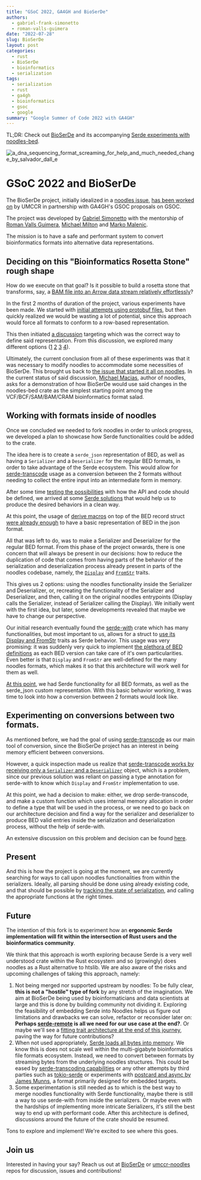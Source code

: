 ```yaml
---
title: "GSoC 2022, GA4GH and BioSerDe"
authors:
  - gabriel-frank-simonetto
  - roman-valls-guimera
date: "2022-07-28"
slug: BioSerDe
layout: post
categories:
  - rust
  - BioSerDe
  - bioinformatics
  - serialization
tags:
  - serialization
  - rust
  - ga4gh
  - bioinformatics
  - gsoc
  - google
summary: "Google Summer of Code 2022 with GA4GH"
---
```


TL;DR: Check out [BioSerDe][bioserde] and its accompanying [Serde experiments with noodles-bed][umccr-noodles].

![a_dna_sequencing_format_screaming_for_help_and_much_needed_change_by_salvador_dall_e](/img/2022/a_dna_sequencing_format_screaming_for_help_and_much_needed_change_by_salvador_dall-e.png)

# GSoC 2022 and BioSerDe

The BioSerDe project, initially idealized in a [noodles issue](https://github.com/zaeleus/noodles/issues/53), [has been worked on][bioserde] by UMCCR in partnership with GA4GH's GSOC proposals on GSOC.

The project was developed by [Gabriel Simonetto](https://github.com/GabrielSimonetto) with the mentorship of [Roman Valls Guimera](https://github.com/brainstorm), [Michael Milton](https://github.com/multimeric) and [Marko Malenic](https://github.com/mmalenic).

The mission is to have a safe and performant system to convert bioinformatics formats into alternative data representations.

## Deciding on this "Bioinformatics Rosetta Stone" rough shape

How do we execute on that goal? Is it possible to build a rosetta stone that transforms, say, a [BAM file into an Arrow data stream relatively effortlessly][discussion-output-formats]?

In the first 2 months of duration of the project, various experiments have been made. We started with [initial attempts using protobuf files](https://github.com/umccr/BioSerDe/issues/2), but then quickly realized we would be wasting a lot of potential, since this approach would force all formats to conform to a row-based representation.

This then initiated [a discussion](https://github.com/umccr/BioSerDe/discussions/8) targeting which was the correct way to define said representation. From this discussion, we explored many different options ([1](https://github.com/umccr/BioSerDe/discussions/8#discussioncomment-2958136) [2](https://github.com/umccr/BioSerDe/pull/10) [3](https://github.com/umccr/BioSerDe/pull/11) [4](https://play.rust-lang.org/?version=stable&mode=debug&edition=2021&gist=255a3600d1bf7b6935f5fe35a4354ccf)).

Ultimately, the current conclusion from all of these experiments was that it was necessary to modify noodles to accommodate some necessities of BioSerDe. This brought us back to [the issue that started it all on noodles](https://github.com/zaeleus/noodles/issues/53#issuecomment-1165222293). In the current status of said discussion, [Michael Macias](https://github.com/zaeleus/), author of noodles, asks for a demonstration of how BioSerDe would use said changes in the noodles-bed crate as the simplest starting point among the VCF/BCF/SAM/BAM/CRAM bioinformatics format salad.

## Working with formats inside of noodles
Once we concluded we needed to fork noodles in order to unlock progress, we developed a plan to showcase how Serde functionalities could be added to the crate.

The idea here is to create a `serde_json` representation of BED, as well as having a `Serializer` and a `Deserializer` for the regular BED formats, in order to take advantage of the Serde ecosystem. This would allow for [serde-transcode][serde-transcode] usage as a conversion between the 2 formats without needing to collect the entire input into an intermediate form in memory.

After some time [testing the possibilities](https://github.com/umccr/noodles/pull/1) with how the API and code should be defined, we arrived at some [Serde solutions](https://github.com/umccr/noodles/pull/1#pullrequestreview-1048929529) that would help us to produce the desired behaviors in a clean way.

At this point, the usage of [derive macros](https://github.com/umccr/noodles/compare/07bd3d0b984157e39e3f09c2b40996f1f1725ff4...e0a892e55824d108e2e627b9b2a04bf008604d94#diff-59cc615206fcd8309d6a70dc24ad799cddab1b775ef3dc2d9945eb7db3786e63R28-R53) on top of the BED record struct [were already enough](https://github.com/umccr/noodles/compare/07bd3d0b984157e39e3f09c2b40996f1f1725ff4...e0a892e55824d108e2e627b9b2a04bf008604d94#diff-734a71c8c64780abff78dc27a3f49d2fff77e1b8d08270742e406c10b64d4979R7) to have a basic representation of BED in the json format.

All that was left to do, was to make a Serializer and Deserializer for the regular BED format. From this phase of the project onwards, there is one concern that will always be present in our decisions: how to reduce the duplication of code that comes from having parts of the behavior of the serialization and deserialization process already present in parts of the noodles codebase, namely, the [`Display`](https://github.com/zaeleus/noodles/blob/master/noodles-bed/src/record.rs#L468) and [`FromStr`](https://github.com/zaeleus/noodles/blob/master/noodles-bed/src/record.rs#L750) traits.

This gives us 2 options: using the noodles functionality inside the Serializer and Deserializer, or, recreating the functionality of the Serializer and Deserializer, and then, calling it on the original noodles entrypoints (Display calls the Serializer, instead of Serializer calling the Display). We initially went with the first idea, but later, some developments revealed that maybe we have to change our perspective.

Our initial research eventually found the [serde-with][serde-with] crate which has many functionalities, but most important to us, allows for a struct to [use its Display and FromStr](https://docs.rs/serde_with/2.0.1/serde_with/struct.DisplayFromStr.html) traits as Serde behavior. This usage was very promising: it was suddenly very quick to implement [the plethora of BED definitions](https://github.com/umccr/noodles/blob/459015573c1c538f8b75cfa736f2876036f1c3d4/noodles-bed/src/de.rs#L126-L298) as each BED version can take care of it's own particularities. Even better is that `Display` and `FromStr` are well-defined for the many noodles formats, which makes it so that this architecture will work well for them as well.

[At this point](https://github.com/umccr/noodles/pull/2), we had Serde functionality for all BED formats, as well as the serde_json custom representation. With this basic behavior working, it was time to look into how a conversion between 2 formats would look like.

## Experimenting on conversions between two formats.
As mentioned before, we had the goal of using [serde-transcode][serde-transcode] as our main tool of conversion, since the BioSerDe project has an interest in being memory efficient between conversions. 

However, a quick inspection made us realize that [serde-transcode works by receiving only a `Serializer` and a `Deserializer`](https://github.com/umccr/noodles/pull/3/commits/67bbe84a2bb946796e464891e91e24346379d78f#diff-734a71c8c64780abff78dc27a3f49d2fff77e1b8d08270742e406c10b64d4979R40-R45) object, which is a problem, since our previous solution was reliant on passing a type annotation for serde-with to know which `Display` and `FromStr` implementation to use.

At this point, we had a decision to make: either, we drop serde-transcode, and make a custom function which uses internal memory allocation in order to define a type that will be used in the process, or we need to go back on our architecture decision and find a way for the serializer and deserializer to produce BED valid entries inside the serialization and deserialization process, without the help of serde-with.

An extensive discussion on this problem and decision can be found [here](https://github.com/umccr/noodles/pull/3).

## Present
And this is how the project is going at the moment, we are currently searching for ways to call upon noodles functionalities from within the serializers. Ideally, all parsing should be done using already existing code, and that should be possible by [tracking the state of serialization](https://github.com/umccr/noodles/pull/2#discussion_r949969398), and calling the appropriate functions at the right times.

## Future

The intention of this fork is to experiment how an **ergonomic Serde implementation will fit within the intersection of Rust users and the bioinformatics community**.

We think that this approach is worth exploring because Serde is a very well understood crate within the Rust ecosystem and so (growingly) does noodles as a Rust alternative to htslib. We are also aware of the risks and upcoming challenges of taking this approach, namely: 

1. Not being merged nor supported upstream by noodles: To be fully clear, **this is not a "hostile" type of fork** by any stretch of the imagination. We aim at BioSerDe being used by bioinformaticians and data scientists at large and this is done by building community not dividing it. Exploring the feasibility of embedding Serde into Noodles helps us figure out limitations and drawbacks we can solve, refactor or reconsider later on: **Perhaps [serde-remote](https://serde.rs/remote-derive.html) is all we need for our use case at the end?**. Or maybe we'll see a [fitting trait architecture at the end of this journey][chris-zen-traits], paving the way for future contributions?
1. When not used appropriately, [Serde loads all bytes into memory][serde-streaming]. We know this is does not scale well within the multi-gigabyte bioinformatics file formats ecosystem. Instead, we need to convert between formats by streaming bytes from the underlying noodles structures. This could be eased by [serde-transcoding capabilities][serde-transcode] or any other attempts by third parties such as [tokio-serde][tokio-serde] or experiments with [postcard and async by James Munns][postcard-async], a format primarily designed for embedded targets.
1. Some experimentation is still needed as to which is the best way to merge noodles functionality with Serde functionality, maybe there is still a way to use serde-with from inside the serializers. Or maybe even with the hardships of implementing more intricate Serializers, it's still the best way to end up with performant code. After this architecture is defined, discussions around the future of the crate should be resumed.

Tons to explore and implement! We're excited to see where this goes.

## Join us

Interested in having your say? Reach us out at [BioSerDe] or [umccr-noodles][umccr-noodles] repos for discussion, issues and contributions!

[serde-transcode]: https://docs.rs/serde-transcode/latest/serde_transcode/index.html
[serde-with]: https://docs.rs/serde_with/latest/serde_with/
[tokio-serde]: https://twitter.com/braincode/status/1540662917749583872
[postcard-async]: https://twitter.com/bitshiftmask/status/1540683373554700288
[umccr-noodles]: https://github.com/umccr/noodles
[serde-streaming]: https://github.com/serde-rs/json/issues/345#issuecomment-323578757
[discussion-output-formats]: https://github.com/umccr/BioSerDe/discussions/5
[chris-zen-traits]: https://github.com/umccr/BioSerDe/discussions/8#discussioncomment-3031107
[bioserde]: https://github.com/umccr/BioSerDe